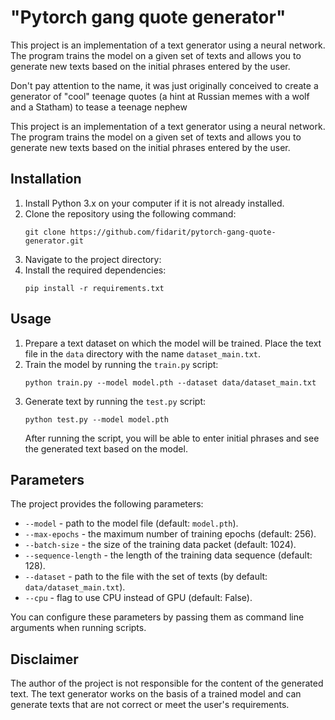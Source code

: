 # "Pytorch gang quote generator"

This project is an implementation of a text generator using a neural network. 
The program trains the model on a given set of texts and allows you to generate new texts 
based on the initial phrases entered by the user.

Don't pay attention to the name, it was just originally conceived to create a generator of "cool" teenage quotes 
(a hint at Russian memes with a wolf and a Statham) to tease a teenage nephew

This project is an implementation of a text generator using a neural network. 
The program trains the model on a given set of texts and allows you to generate new texts 
based on the initial phrases entered by the user.

## Installation

1. Install Python 3.x on your computer if it is not already installed.
2. Clone the repository using the following command:
   ```
   git clone https://github.com/fidarit/pytorch-gang-quote-generator.git
   ```
3. Navigate to the project directory:
4. Install the required dependencies:
   ```
   pip install -r requirements.txt
   ```

## Usage

1. Prepare a text dataset on which the model will be trained. Place the text file in the `data` directory with the name `dataset_main.txt`.
2. Train the model by running the `train.py` script:
   ```
   python train.py --model model.pth --dataset data/dataset_main.txt
   ```
3. Generate text by running the `test.py` script:
   ```
   python test.py --model model.pth
   ```
   After running the script, you will be able to enter initial phrases and see the generated text based on the model.

## Parameters

The project provides the following parameters:

- `--model` - path to the model file (default: `model.pth`).
- `--max-epochs` - the maximum number of training epochs (default: 256).
- `--batch-size` - the size of the training data packet (default: 1024).
- `--sequence-length` - the length of the training data sequence (default: 128).
- `--dataset` - path to the file with the set of texts (by default: `data/dataset_main.txt`).
- `--cpu` - flag to use CPU instead of GPU (default: False).

You can configure these parameters by passing them as command line arguments when running scripts.

## Disclaimer

The author of the project is not responsible for the content of the generated text.
The text generator works on the basis of a trained model and can generate texts
that are not correct or meet the user's requirements.

